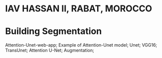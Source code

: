 # IAV HASSAN II, RABAT, MOROCCO
# Building Segmentation

Attention-Unet-web-app;
Example of Attention-Unet model;
Unet;
VGG16;
TransUnet;
Attention U-Net;
Augmentation;
